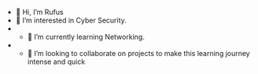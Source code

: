 - 👋 Hi, I’m Rufus
- 👀 I’m interested in Cyber Security.
- - 🌱 I’m currently learning Networking.    
- - 💞️ I’m looking to collaborate on projects to make this learning journey intense and quick

<!---
Zor365/Zor365 is a ✨ special ✨ repository because its `README.md` (this file) appears on your GitHub profile.
You can click the Preview link to take a look at your changes.
--->
